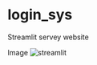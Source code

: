 # login_sys
  Streamlit servey website
  
Image
![streamlit](https://user-images.githubusercontent.com/77009348/156861924-614681ed-a0e6-41da-abe6-0fb2d451a845.PNG)
